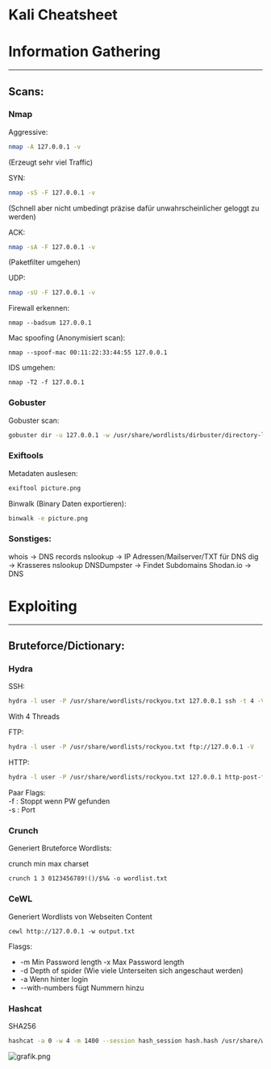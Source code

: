# Kali Cheatsheet

# Information Gathering

---

## Scans:

### Nmap

Aggressive:

```bash
nmap -A 127.0.0.1 -v
```

(Erzeugt sehr viel Traffic)

SYN:

```bash
nmap -sS -F 127.0.0.1 -v
```

(Schnell aber nicht umbedingt präzise dafür unwahrscheinlicher geloggt zu werden)

ACK:

```bash
nmap -sA -F 127.0.0.1 -v
```

(Paketfilter umgehen)

UDP:

```bash
nmap -sU -F 127.0.0.1 -v
```

Firewall erkennen:

```
nmap --badsum 127.0.0.1
```

Mac spoofing (Anonymisiert scan):

```
nmap --spoof-mac 00:11:22:33:44:55 127.0.0.1
```

IDS umgehen:

```
nmap -T2 -f 127.0.0.1
```

### Gobuster

Gobuster scan:

```bash
gobuster dir -u 127.0.0.1 -w /usr/share/wordlists/dirbuster/directory-list-2.3-small.txt
```

### Exiftools

Metadaten auslesen:

```bash
exiftool picture.png
```

Binwalk (Binary Daten exportieren):

```bash
binwalk -e picture.png
```

### Sonstiges:

whois -> DNS records
nslookup -> IP Adressen/Mailserver/TXT für DNS
dig -> Krasseres nslookup
DNSDumpster -> Findet Subdomains
Shodan.io -> DNS

# Exploiting

---

## Bruteforce/Dictionary:

### Hydra

SSH:

```bash
hydra -l user -P /usr/share/wordlists/rockyou.txt 127.0.0.1 ssh -t 4 -V
```

With 4 Threads

FTP:

```bash
hydra -l user -P /usr/share/wordlists/rockyou.txt ftp://127.0.0.1 -V
```

HTTP:

```bash
hydra -l user -P /usr/share/wordlists/rockyou.txt 127.0.0.1 http-post-form "/login:username=^USER^&password=^PASS^:Invalid Password!" -V
```

Paar Flags:  
 -f : Stoppt wenn PW gefunden  
\-s : Port

### Crunch

Generiert Bruteforce Wordlists:

crunch min max charset

```
crunch 1 3 0123456789!()/$%& -o wordlist.txt
```

### CeWL

Generiert Wordlists von Webseiten Content

```
cewl http://127.0.0.1 -w output.txt
```

Flasgs:

- \-m Min Password length -x Max Password length
- \-d Depth of spider (Wie viele Unterseiten sich angeschaut werden)
- \-a Wenn hinter login
- \--with-numbers fügt Nummern hinzu

### Hashcat

SHA256

```bash
hashcat -a 0 -w 4 -m 1400 --session hash_session hash.hash /usr/share/wordlists/rockyou.txt
```

![grafik.png](.attachments.12925/grafik.png)